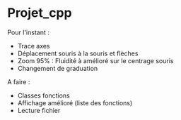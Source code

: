 # Projet_cpp

Pour l'instant :
 - Trace axes
 - Déplacement souris à la souris et flèches
 - Zoom 95% : Fluidité à amélioré sur le centrage souris
 - Changement de graduation

A faire :
 - Classes fonctions
 - Affichage amélioré (liste des fonctions)
 - Lecture fichier


